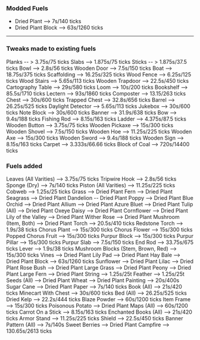 ### Modded Fuels

* Dried Plant --> 7s/140 ticks
* Dried Plant Block --> 63s/1260 ticks

---
### Tweaks made to existing fuels

Planks -- > 3.75s/75 ticks
Slabs --> 1.875s/75 ticks
Sticks -- > 1.875s/37.5 ticks
Bowl --> 2.8s/56 ticks
Wooden Door --> 7.5s/150 ticks
Boat --> 18.75s/375 ticks
Scaffolding --> 16.25s/325 ticks
Wood Fence --> 6.25s/125 ticks
Wood Stairs --> 5.65s/113 ticks
Wooden Trapdoor --> 22.5s/450 ticks
Cartography Table --> 29s/580 ticks
Loom --> 10s/200 ticks
Bookshelf --> 85.5s/1710 ticks
Lectern --> 93s/1860 ticks
Composter --> 13.15/263 ticks
Chest --> 30s/600 ticks
Trapped Chest --> 32.8s/656 ticks
Barrel --> 26.25s/525 ticks
Daylight Detector --> 5.65s/113 ticks
Jukebox --> 30s/600 ticks
Note Block --> 30s/600 ticks
Banner --> 31.9s/638 ticks
Bow --> 9.4s/188 ticks
Fishing Rod --> 8.15s/163 ticks
Ladder --> 4.375s/87.5 ticks
Wooden Button --> 3.75s/75 ticks
Wooden Pickaxe --> 15s/300 ticks
Wooden Shovel --> 7.5s/150 ticks
Wooden Hoe --> 11.25s/225 ticks
Wooden Axe --> 15s/300 ticks
Wooden Sword --> 9.4s/188 ticks
Wooden Sign --> 8.15s/163 ticks
Carpet --> 3.333s/66.66 ticks
Block of Coal --> 720s/14400 ticks

### Fuels added

Leaves (All Varities) --> 3.75s/75 ticks
Tripwire Hook --> 2.8s/56 ticks 
Sponge (Dry) --> 7s/140 ticks
Piston (All Varities) --> 11.25s/225 ticks
Cobweb --> 1.25s/25 ticks
Grass --> Dried Plant
Fern --> Dried Plant
Seagrass --> Dried Plant
Dandelion -- Dried Plant
Poppy --> Dried Plant
Blue Orchid --> Dried Plant
Allium --> Dried Plant
Azure Bluet --> Dried Plant
Tulip (All) --> Dried Plant
Oxeye Daisy --> Dried Plant
Cornflower --> Dried Plant
Lily of the Valley --> Dried Plant
Wither Rose --> Dried Plant
Mushroom (Item, Both) --> Dried Plant
Torch --> 20.5s/410 ticks
Redstone Torch  --> 1.9s/38 ticks
Chorus Plant --> 15s/300 ticks
Chorus Flower --> 15s/300 ticks
Popped Chorus Fruit --> 15s/300 ticks
Purpur Block --> 15s/300 ticks
Purpur Pillar --> 15s/300 ticks
Purpur Slab --> 7.5s/150 ticks
End Rod --> 33.75s/675 ticks
Lever --> 1.9s/38 ticks
Mushroom Blocks (Stem, Brown, Red) --> 15s/300 ticks
Vines --> Dried Plant
Lily Pad --> Dried Plant
Hay Bale --> Dried Plant Block --> 63s/1260 ticks 
Sunflower --> Dried Plant
Lilac --> Dried Plant
Rose Bush --> Dried Plant
Large Grass --> Dried Plant
Peony --> Dried Plant
Large Fern --> Dried Plant
String --> 1.25s/25t
Feather --> 1.25s/25t
Seeds (All) --> Dried Plant
Wheat --> Dried Plant
Painting --> 20s/400s
Sugar Cane --> Dried Plant
Paper --> 7s/140 ticks
Book (All) --> 21s/420 ticks 
Minecart With Chest --> 30s/600 ticks
Bed (All) --> 26.25s/525 ticks
Dried Kelp --> 22.2s/444 ticks
Blaze Powder --> 60s/1200 ticks
Item Frame --> 15s/300 ticks
Poisonous Potato --> Dried Plant
Maps (All) --> 60s/1200 ticks
Carrot On a Stick --> 8.15s/163 ticks 
Enchanted Books (All) --> 21s/420 ticks 
Armor Stand --> 11.25s/225 ticks
Shield --> 22.5s/450 ticks
Banner Pattern (All) --> 7s/140s
Sweet Berries --> Dried Plant
Campfire --> 130.65s/2613 ticks
